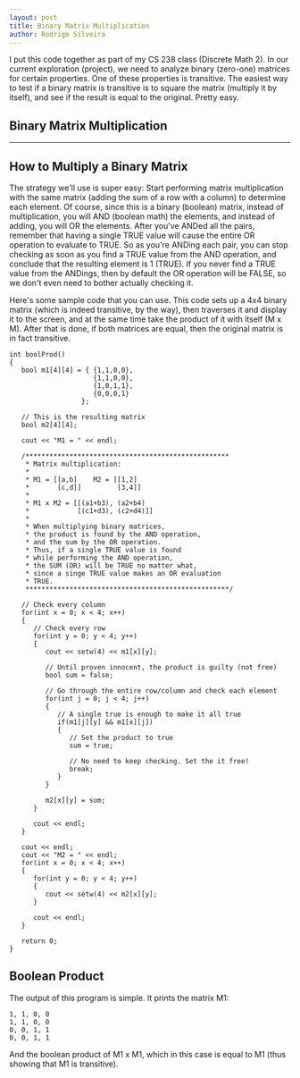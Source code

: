 ```yaml
---
layout: post
title: Binary Matrix Multiplication
author: Rodrigo Silveira
---
```


I put this code together as part of my CS 238 class (Discrete Math 2). In our current exploration (project), we need to analyze binary (zero-one) matrices for certain properties. One of these properties is transitive. The easiest way to test if a binary matrix is transitive is to square the matrix (multiply it by itself), and see if the result is equal to the original. Pretty easy. 

## Binary Matrix Multiplication
-----

## How to Multiply a Binary Matrix

The strategy we'll use is super easy: Start performing matrix multiplication with the same matrix (adding the sum of a row with a column) to determine each element. Of course, since this is a binary (boolean) matrix, instead of multiplication, you will AND (boolean math) the elements, and instead of adding, you will OR the elements. After you've ANDed all the pairs, remember that having a single TRUE value will cause the entire OR operation to evaluate to TRUE. So as you're ANDing each pair, you can stop checking as soon as you find a TRUE value from the AND operation, and conclude that the resulting element is 1 (TRUE). If you never find a TRUE value from the ANDings, then by default the OR operation will be FALSE, so we don't even need to bother actually checking it.

Here's some sample code that you can use. This code sets up a 4x4 binary matrix (which is indeed transitive, by the way), then traverses it and display it to the screen, and at the same time take the product of it with itself (M x M). After that is done, if both matrices are equal, then the original matrix is in fact transitive.

    int boolProd()
    {
       bool m1[4][4] = { {1,1,0,0},
                         {1,1,0,0},
                         {1,0,1,1},
                         {0,0,0,1}
                      };
    
       // This is the resulting matrix
       bool m2[4][4];
    
       cout << "M1 = " << endl;
    
       /***************************************************
        * Matrix multiplication:
        *
        * M1 = [[a,b]    M2 = [[1,2]
        *       [c,d]]         [3,4]]
        *
        * M1 x M2 = [[(a1+b3), (a2+b4)
        *            [(c1+d3), (c2+d4)]]
        *
        * When multiplying binary matrices,
        * the product is found by the AND operation,
        * and the sum by the OR operation.
        * Thus, if a single TRUE value is found
        * while performing the AND operation,
        * the SUM (OR) will be TRUE no matter what,
        * since a singe TRUE value makes an OR evaluation
        * TRUE.
        ***************************************************/
    
       // Check every column
       for(int x = 0; x < 4; x++)
       {
          // Check every row
          for(int y = 0; y < 4; y++)
          {
             cout << setw(4) << m1[x][y];
    
             // Until proven innocent, the product is guilty (not free)
             bool sum = false;
    
             // Go through the entire row/column and check each element
             for(int j = 0; j < 4; j++)
             {
                // A single true is enough to make it all true
                if(m1[j][y] && m1[x][j])
                {
                   // Set the product to true
                   sum = true;
    
                   // No need to keep checking. Set the it free!
                   break;
                }
             }
    
             m2[x][y] = sum;
          }
    
          cout << endl;
       }
    
       cout << endl;
       cout << "M2 = " << endl;
       for(int x = 0; x < 4; x++)
       {
          for(int y = 0; y < 4; y++)
          {
             cout << setw(4) << m2[x][y];
          }
    
          cout << endl;
       }
    
       return 0;
    }

## Boolean Product

The output of this program is simple. It prints the matrix M1:

    1, 1, 0, 0
    1, 1, 0, 0
    0, 0, 1, 1
    0, 0, 1, 1

And the boolean product of M1 x M1, which in this case is equal to M1 (thus showing that M1 is transitive).
